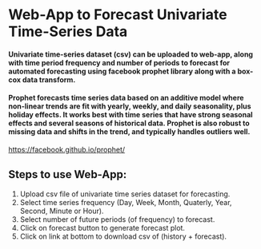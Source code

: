 # Web-App to Forecast Univariate Time-Series Data

#### Univariate time-series dataset (csv) can be uploaded to web-app, along with time period frequency and number of periods to forecast for automated forecasting using facebook prophet library along with a box-cox data transform.

#### Prophet forecasts time series data based on an additive model where non-linear trends are fit with yearly, weekly, and daily seasonality, plus holiday effects. It works best with time series that have strong seasonal effects and several seasons of historical data. Prophet is also robust to missing data and shifts in the trend, and typically handles outliers well.

https://facebook.github.io/prophet/

## Steps to use Web-App:

1. Upload csv file of univariate time series dataset for forecasting.
2. Select time series frequency (Day, Week, Month, Quaterly, Year, Second, Minute or Hour).
3. Select number of future periods (of frequency) to forecast.
4. Click on forecast button to generate forecast plot.
5. Click on link at bottom to download csv of (history + forecast).  
